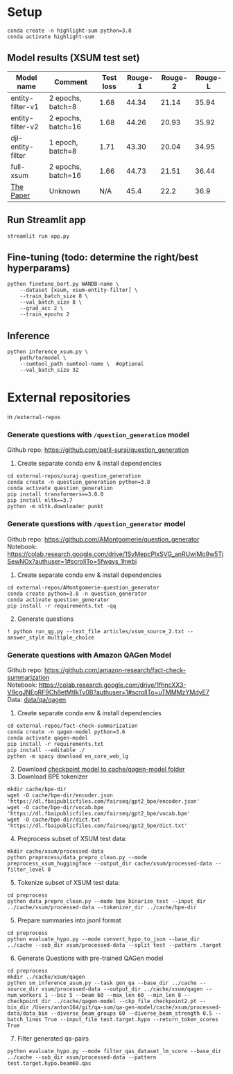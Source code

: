 # Setup
```
conda create -n highlight-sum python=3.8
conda activate highlight-sum
```
## Model results (XSUM test set)
| Model name | Comment | Test loss | Rouge-1  | Rouge-2  | Rouge-L |
| ------------- | ------------- | ------------- | ------------- | ------------- | ------------- |
| entity-filter-v1 | 2 epochs, batch=8 | 1.68 | 44.34 | 21.14 | 35.94 |
| entity-filter-v2 | 2 epochs, batch=16 | 1.68 | 44.26 | 20.93 | 35.92 |
| djl-entity-filter | 1 epoch, batch=8  | 1.71 | 43.30  | 20.04  | 34.95 |
| full-xsum | 2 epochs, batch=16  | 1.66 | 44.73  | 21.51  | 36.44 |
| [The Paper](https://arxiv.org/abs/2102.09130#:~:text=Entity-level%20Factual%20Consistency%20of%20Abstractive%20Text%20Summarization,-Feng%20Nan%2C%20Ramesh&text=A%20key%20challenge%20for%20abstractive,respect%20to%20the%20original%20document.) | Unknown  | N/A | 45.4  | 22.2  | 36.9 |

## Run Streamlit app
```
streamlit run app.py
```
## Fine-tuning (todo: determine the right/best hyperparams)
```
python finetune_bart.py WANDB-name \
    --dataset [xsum, xsum-entity-filter] \
    --train_batch_size 8 \
    --val_batch_size 8 \
    --grad_acc 2 \
    --train_epochs 2
```

## Inference
```
python inference_xsum.py \
    path/to/model \ 
    --sumtool_path sumtool-name \  #optional
    --val_batch_size 32
```

# External repositories

in `/external-repos`
### Generate questions with `/question_generation` model
Github repo: https://github.com/patil-suraj/question_generation

1. Create separate conda env & install dependencies
```
cd external-repos/suraj-question_generation
conda create -n question_generation python=3.8
conda activate question_generation
pip install transformers==3.0.0
pip install nltk==3.7
python -m nltk.downloader punkt
```

### Generate questions with `/question_generator` model
Github repo: https://github.com/AMontgomerie/question_generator  
Notebook: https://colab.research.google.com/drive/1SyMepcPlxSVG_anRUwiMo9w5TjSewNOx?authuser=1#scrollTo=5fwqys_1hwbi

1. Create separate conda env & install dependencies
```
cd external-repos/AMontgomerie-question_generator
conda create python=3.8 -n question_generator
conda activate question_generator
pip install -r requirements.txt -qq
```

2. Generate questions
```
! python run_qg.py --text_file articles/xsum_source_2.txt --answer_style multiple_choice
```

### Generate questions with Amazon QAGen Model
Github repo: https://github.com/amazon-research/fact-check-summarization  
Notebook:  https://colab.research.google.com/drive/1fhncXX3-V9cgJNEpRF9Ch8etMtIkTv0B?authuser=1#scrollTo=uTMMMzYMdyE7    
Data: [data/qa/qagen](data/qa/qagen)

1. Create separate conda env & install dependencies
```
cd external-repos/fact-check-summarization
conda create -n qagen-model python=3.6
conda activate qagen-model
pip install -r requirements.txt
pip install --editable ./
python -m spacy download en_core_web_lg
```
2. Download [checkpoint model to cache/qagen-model folder](https://fact-check-summarization.s3.amazonaws.com/newsqa-squad-qagen-checkpoint/checkpoint2.pt)
3. Download BPE tokenizer
```
mkdir cache/bpe-dir
wget -O cache/bpe-dir/encoder.json 'https://dl.fbaipublicfiles.com/fairseq/gpt2_bpe/encoder.json'
wget -O cache/bpe-dir/vocab.bpe 'https://dl.fbaipublicfiles.com/fairseq/gpt2_bpe/vocab.bpe'
wget -O cache/bpe-dir/dict.txt 'https://dl.fbaipublicfiles.com/fairseq/gpt2_bpe/dict.txt'
```
4. Preprocess subset of XSUM test data:
```
mkdir cache/xsum/processed-data
python preprocess/data_prepro_clean.py --mode preprocess_xsum_huggingface --output_dir cache/xsum/processed-data --filter_level 0
```
5. Tokenize subset of XSUM test data:
```
cd preprocess
python data_prepro_clean.py --mode bpe_binarize_test --input_dir ../cache/xsum/processed-data --tokenizer_dir ../cache/bpe-dir
```
5. Prepare summaries into jsonl format
```
cd preprocess
python evaluate_hypo.py --mode convert_hypo_to_json --base_dir ../cache --sub_dir xsum/processed-data --split test --pattern .target
```
6. Generate Questions with pre-trained QAGen model
```
cd preprocess
mkdir ../cache/xsum/qagen
python sm_inference_asum.py --task gen_qa --base_dir ../cache --source_dir xsum/processed-data --output_dir ../cache/xsum/qagen --num_workers 1 --bsz 5 --beam 60 --max_len 60 --min_len 8 --checkpoint_dir ../cache/qagen-model --ckp_file checkpoint2.pt --bin_dir /Users/anton164/git/qa-sum/qa-gen-model/cache/xsum/processed-data/data_bin --diverse_beam_groups 60 --diverse_beam_strength 0.5 --batch_lines True --input_file test.target.hypo --return_token_scores True
```
7. Filter generated qa-pairs
```
python evaluate_hypo.py --mode filter_qas_dataset_lm_score --base_dir ../cache --sub_dir xsum/processed-data --pattern test.target.hypo.beam60.qas
```